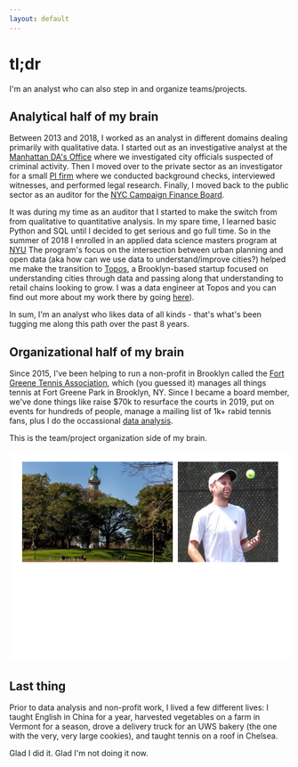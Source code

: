```yaml
---
layout: default
---
```


# tl;dr

I'm an analyst who can also step in and organize teams/projects.

## Analytical half of my brain

Between 2013 and 2018, I worked as an analyst in different domains dealing primarily with qualitative data. I started out as an investigative analyst at the [Manhattan DA's Office](https://www.manhattanda.org/district-attorney-vance-announces-expansion-anti-corruption-unit/) where we investigated city officials suspected of criminal activity. Then I moved over to the private sector as an investigator for a small [PI firm](https://www.questinvestigates.com/) where we conducted background checks, interviewed witnesses, and performed legal research. Finally, I moved back to the public sector as an auditor for the [NYC Campaign Finance Board](https://www.nyccfb.info/).

It was during my time as an auditor that I started to make the switch from from qualitative to quantitative analysis. In my spare time, I learned basic Python and SQL until I decided to get serious and go full time. So in the summer of 2018 I enrolled in an applied data science masters program at [NYU](https://cusp.nyu.edu/) The program's focus on the intersection between urban planning and open data (aka how can we use data to understand/improve cities?) helped me make the transition to [Topos](https://topos.com/), a Brooklyn-based startup focused on understanding cities through data and passing along that understanding to retail chains looking to grow. I was a data engineer at Topos and you can find out more about my work there by going [here](./projects.md)).

In sum, I'm an analyst who likes data of all kinds - that's what's been tugging me along this path over the past 8 years.

## Organizational half of my brain

Since 2015, I've been helping to run a non-profit in Brooklyn called the [Fort Greene Tennis Association](http://www.fortgreenetennis.org/), which (you guessed it) manages all things tennis at Fort Greene Park in Brooklyn, NY. Since I became a board member, we've done things like raise $70k to resurface the courts in 2019, put on events for hundreds of people, manage a mailing list of 1k+ rabid tennis fans, plus I do the occassional [data analysis](./side-projects.md).

This is the team/project organization side of my brain.

![Fort Greene](https://github.com/seeess1/seeess1.github.io/raw/master/assets/images/park-tennis.png)

## Last thing

Prior to data analysis and non-profit work, I lived a few different lives: I taught English in China for a year, harvested vegetables on a farm in Vermont for a season, drove a delivery truck for an UWS bakery (the one with the very, very large cookies), and taught tennis on a roof in Chelsea.

Glad I did it. Glad I'm not doing it now.